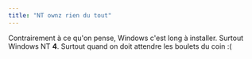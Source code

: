 ```yaml
---
title: "NT ownz rien du tout"
---
```


Contrairement à ce qu'on pense, Windows c'est long à installer. Surtout
Windows NT **4**. Surtout quand on doit attendre les boulets du coin :(

